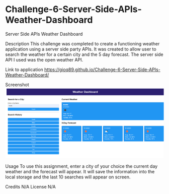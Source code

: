 # Challenge-6-Server-Side-APIs-Weather-Dashboard
Server Side APIs Weather Dashboard

Description
This challenge was completed to create a functioning weather application using a server side party APIs. It was created to allow user to search the weather for a certain city and the 5 day forecast. The server side API I used was the open weather API. 

Link to application
https://gioq89.github.io/Challenge-6-Server-Side-APIs-Weather-Dashboard/

Screenshot
<img src="Assets/images/server-side-APIs.png">

Usage
To use this assignment, enter a city of your choice the current day weather and the forecast will appear. It will save the information into the local storage and the last 10 searches will appear on screen.

Credits N/A
License N/A
